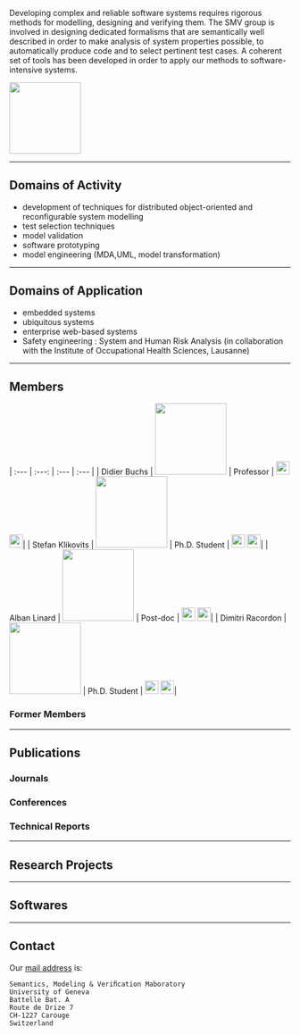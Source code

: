 Developing complex and reliable software systems requires rigorous methods
for modelling, designing and verifying them.
The SMV group is involved in designing dedicated formalisms that are
semantically well described in order to make analysis of system properties
possible, to automatically produce code and to select pertinent test cases.
A coherent set of tools has been developed in order to apply our methods
to software-intensive systems.

[<img src="{{ site.url }}/team-smv/assets/cui.png" height="128">](http://cui.unige.ch)

<!-- ## Job Offers -->

---

## Domains of Activity

* development of techniques for distributed object-oriented and reconfigurable system modelling
* test selection techniques
* model validation
* software prototyping
* model engineering (MDA,UML, model transformation)

---

## Domains of Application

* embedded systems
* ubiquitous systems
* enterprise web-based systems
* Safety engineering : System and Human Risk Analysis (in collaboration with the Institute of Occupational Health Sciences, Lausanne)

---

## Members

| :--- | :---: | :--- | :--- |
| Didier Buchs | <img src="{{ site.url }}/team-smv/assets/didier-buchs.jpeg" height="128"> | Professor | [<img src="{{ site.url }}/team-smv/assets/researchgate.png" height="24">](https://www.researchgate.net/profile/Didier_Buchs) [<img src="{{ site.url }}/team-smv/assets/linkedin.png" height="24">](https://ch.linkedin.com/in/didier-buchs-465bb09)|
| Stefan Klikovits | <img src="{{ site.url }}/team-smv/assets/stefan-klikovits.png" height="128"> | Ph.D. Student | [<img src="{{ site.url }}/team-smv/assets/researchgate.png" height="24">](https://www.researchgate.net/profile/Stefan_Klikovits) [<img src="{{ site.url }}/team-smv/assets/linkedin.png" height="24">](https://www.linkedin.com/in/stefanklikovits)|
| Alban Linard | <img src="{{ site.url }}/team-smv/assets/alban-linard.jpeg" height="128"> | Post-doc | [<img src="{{ site.url }}/team-smv/assets/researchgate.png" height="24">](https://www.researchgate.net/profile/Alban_Linard) [<img src="{{ site.url }}/team-smv/assets/linkedin.png" height="24">](https://www.linkedin.com/in/albanlinard)|
| Dimitri Racordon | <img src="{{ site.url }}/team-smv/assets/dimitri-racordon.jpeg" height="128"> | Ph.D. Student | [<img src="{{ site.url }}/team-smv/assets/researchgate.png" height="24">](https://www.researchgate.net/profile/Dimitri_Racordon) [<img src="{{ site.url }}/team-smv/assets/linkedin.png" height="24">](https://www.linkedin.com/in/dimitri-racordon-830972104)|

### Former Members


---

## Publications

### Journals

### Conferences

### Technical Reports

---

## Research Projects

---

## Softwares

---

## Contact

Our [mail address](https://goo.gl/maps/DWoZHTVuGK32) is:
```
Semantics, Modeling & Veriﬁcation Maboratory
University of Geneva
Battelle Bat. A
Route de Drize 7
CH-1227 Carouge
Switzerland
```

